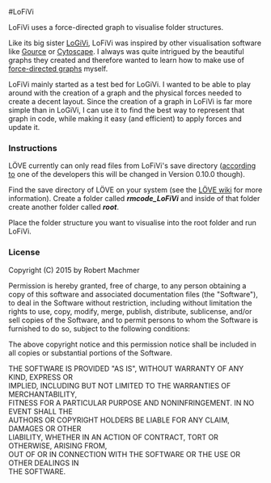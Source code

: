 #LoFiVi

LoFiVi uses a force-directed graph to visualise folder structures. 

Like its big sister [LoGiVi](https://bitbucket.org/rmcode/logivi), LoFiVi was inspired by other visualisation software like [Gource](https://code.google.com/p/gource/) or [Cytoscape](http://www.cytoscape.org/). I always was quite intrigued by the beautiful graphs they created and therefore wanted to learn how to make use of [force-directed graphs](http://en.wikipedia.org/wiki/Force-directed_graph_drawing) myself.

LoFiVi mainly started as a test bed for LoGiVi. I wanted to be able to play around with the creation of a graph and the physical forces needed to create a decent layout. Since the creation of a graph in LoFiVi is far more simple than in LoGiVi, I can use it to find the best way to represent that graph in code, while making it easy (and efficient) to apply forces and update it. 

### Instructions

LÖVE currently can only read files from LoFiVi's save directory ([according to](https://bitbucket.org/rude/love/issue/985/add-an-open-file-popup-dialog-function#comment-15482823) one of the developers this will be changed in Version 0.10.0 though).

Find the save directory of LÖVE on your system (see the [LÖVE wiki](https://www.love2d.org/wiki/love.filesystem) for more information). Create a folder called ___rmcode_LoFiVi___ and inside of that folder create another folder called ___root___. 

Place the folder structure you want to visualise into the root folder and run LoFiVi.


### License
Copyright (C) 2015 by Robert Machmer                                                       
                                                                                           
Permission is hereby granted, free of charge, to any person obtaining a copy of this software and associated documentation files (the "Software"), to deal in the Software without restriction, including without limitation the rights to use, copy, modify, merge, publish, distribute, sublicense, and/or sell copies of the Software, and to permit persons to whom the Software is furnished to do so, subject to the following conditions:

The above copyright notice and this permission notice shall be included in all copies or substantial portions of the Software.

THE SOFTWARE IS PROVIDED "AS IS", WITHOUT WARRANTY OF ANY KIND, EXPRESS OR                 
IMPLIED, INCLUDING BUT NOT LIMITED TO THE WARRANTIES OF MERCHANTABILITY,                   
FITNESS FOR A PARTICULAR PURPOSE AND NONINFRINGEMENT. IN NO EVENT SHALL THE                
AUTHORS OR COPYRIGHT HOLDERS BE LIABLE FOR ANY CLAIM, DAMAGES OR OTHER                     
LIABILITY, WHETHER IN AN ACTION OF CONTRACT, TORT OR OTHERWISE, ARISING FROM,              
OUT OF OR IN CONNECTION WITH THE SOFTWARE OR THE USE OR OTHER DEALINGS IN                  
THE SOFTWARE.